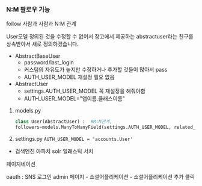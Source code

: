 ### N:M 팔로우 기능

follow 사람과 사람과 N:M 관계

User모델 정의된 것을 수정할 수 없어서
장고에서 제공하는 abstractuser라는 친구를 상속받아서 새로 정의하겠습니다. 

- AbstractBaseUser
  - password/last_login
  - 커스텀의 자유도가 높지만 수정하거나 추가할 것들이 많아서 pass
  - AUTH_USER_MODEL 재설정 필요 없음
- AbstractUser
  - settings.AUTH_USER_MODEL 꼭 재설정을 해줘야함
  - AUTH_USER_MODEL="앱이름.클래스이름"


1. models.py 
    ```python
    class User(AbstractUser) :  #M:M관계, 
    followers=models.ManyToManyField(settings.AUTH_USER_MODEL, related_name="followings") 

2. settings.py
    `AUTH_USER_MODEL = 'accounts.User'` 


* 검색엔진
    아파치 solr
    일래스틱 서치

페이지네이션

oauth : SNS 로그인
admin 페이지 - 소셜어플리케이션 - 소셜어플리케이션 추가 클릭